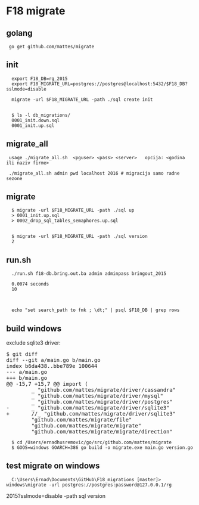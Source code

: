F18 migrate
===============


golang
------

     go get github.com/mattes/migrate


init
--------

      export F18_DB=rg_2015
      export F18_MIGRATE_URL=postgres://postgres@localhost:5432/$F18_DB?sslmode=disable 

      migrate -url $F18_MIGRATE_URL -path ./sql create init


      $ ls -l db_migrations/
      0001_init.down.sql
      0001_init.up.sql


migrate_all
-------------

     usage ./migrate_all.sh  <pguser> <pass> <server>   opcija: <godina ili naziv firme>

     ./migrate_all.sh admin pwd localhost 2016 # migracija samo radne sezone 


migrate
----------

      $ migrate -url $F18_MIGRATE_URL -path ./sql up
      > 0001_init.up.sql
      > 0002_drop_sql_tables_semaphores.up.sql


      $ migrate -url $F18_MIGRATE_URL -path ./sql version
      2



run.sh
-------

      ./run.sh f18-db.bring.out.ba admin adminpass bringout_2015

      0.0074 seconds
      10



      echo "set search_path to fmk ; \dt;" | psql $F18_DB | grep rows


build windows
-------------

exclude sqlite3 driver:

<pre>
$ git diff
diff --git a/main.go b/main.go
index b6da438..bbe789e 100644
--- a/main.go
+++ b/main.go
@@ -15,7 +15,7 @@ import (
        _ "github.com/mattes/migrate/driver/cassandra"
        _ "github.com/mattes/migrate/driver/mysql"
        _ "github.com/mattes/migrate/driver/postgres"
-       _ "github.com/mattes/migrate/driver/sqlite3"
+       //_ "github.com/mattes/migrate/driver/sqlite3"
        "github.com/mattes/migrate/file"
        "github.com/mattes/migrate/migrate"
        "github.com/mattes/migrate/migrate/direction"
</pre>

      $ cd /Users/ernadhusremovic/go/src/github.com/mattes/migrate
      $ GOOS=windows GOARCH=386 go build -o migrate.exe main.go version.go


test migrate on windows
------------------------

      C:\Users\Ernad\Documents\GitHub\F18_migrations [master]> windows\migrate -url postgres://postgres:password@127.0.0.1/rg
2015?sslmode=disable -path sql version

